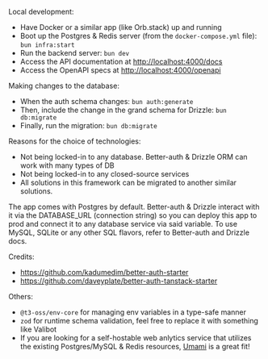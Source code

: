 Local development:  
- Have Docker or a similar app (like Orb.stack) up and running
- Boot up the Postgres & Redis server (from the `docker-compose.yml` file): `bun infra:start`
- Run the backend server: `bun dev`
- Access the API documentation at [http://localhost:4000/docs](http://localhost:4000/docs)
- Access the OpenAPI specs at [http://localhost:4000/openapi](http://localhost:4000/openapi)

Making changes to the database:  
- When the auth schema changes: `bun auth:generate`
- Then, include the change in the grand schema for Drizzle: `bun db:migrate`
- Finally, run the migration: `bun db:migrate`

Reasons for the choice of technologies:
- Not being locked-in to any database. Better-auth & Drizzle ORM can work with many types of DB
- Not being locked-in to any closed-source services
- All solutions in this framework can be migrated to another similar solutions.

The app comes with Postgres by default. Better-auth & Drizzle interact with it via the DATABASE_URL (connection string) so you can deploy this app to prod and connect it to any database service via said variable. To use MySQL, SQLite or any other SQL flavors, refer to Better-auth and Drizzle docs.

Credits:  
- https://github.com/kadumedim/better-auth-starter
- https://github.com/daveyplate/better-auth-tanstack-starter

Others:  
- `@t3-oss/env-core` for managing env variables in a type-safe manner
- `zod` for runtime schema validation, feel free to replace it with something like Valibot
- If you are looking for a self-hostable web anlytics service that utilizes the existing Postgres/MySQL & Redis resources, [Umami](https://umami.is) is a great fit!